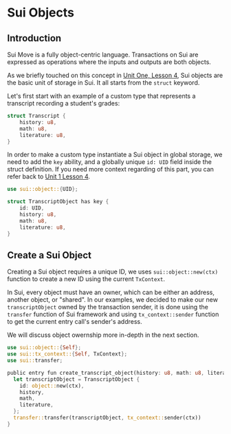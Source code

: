 # Sui Objects

## Introduction

Sui Move is a fully object-centric language. Transactions on Sui are expressed as operations where the inputs and outputs are both objects. 

As we briefly touched on this concept in [Unit One, Lesson 4](../../unit-one/lessons/4_custom_types_and_abilities.md#custome-types-and-abilities), Sui objects are the basic unit of storage in Sui. It all starts from the `struct` keyword.

Let's first start with an example of a custom type that represents a transcript recording a student's grades:

```rust
struct Transcript {
    history: u8,
    math: u8,
    literature: u8,
}
```

In order to make a custom type instantiate a Sui object in global storage, we need to add the `key` ability, and a globally unique `id: UID` field inside the struct definition. If you need more context regarding of this part, you can refer back to [Unit 1 Lesson 4](../../unit-one/lessons/4_custom_types_and_abilities.md#custome-types-and-abilities).

```rust
use sui::object::{UID};

struct TranscriptObject has key {
    id: UID,
    history: u8,
    math: u8,
    literature: u8,
}
```

## Create a Sui Object

Creating a Sui object requires a unique ID, we uses `sui::object::new(ctx)` function to create a new ID using the current `TxContext`. 

In Sui, every object must have an owner, which can be either an address, another object, or "shared". In our examples, we decided to make our new `transcriptObject` owned by the transaction sender, it is done using the `transfer` function of Sui framework and using `tx_context::sender` function to get the current entry call's sender's address.  

We will discuss object owernship more in-depth in the next section. 

```rust
use sui::object::{Self};
use sui::tx_context::{Self, TxContext};
use sui::transfer;

public entry fun create_transcript_object(history: u8, math: u8, literature: u8, ctx: &mut TxContext) {
  let transcriptObject = TranscriptObject {
    id: object::new(ctx),
    history,
    math,
    literature,
  };
  transfer::transfer(transcriptObject, tx_context::sender(ctx))
}
```